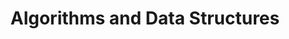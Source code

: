 ---
title: 'Algorithms and Data Structures'
summary: 'Introduction to Algorithms and Data Structures by Steven Skiena'
website: 'https://www3.cs.stonybrook.edu/~skiena/373/'
video: 'https://redirect.invidious.io/watch?v=22hwcnXIGgk&list=PLOtl7M3yp-DX6ic0HGT0PUX_wiNmkWkXx'
cover_image: '/courses/images/posts/dsa.png'
---